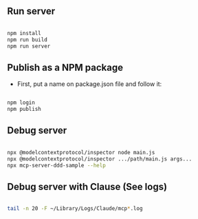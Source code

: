## Run server

```bash

npm install
npm run build
npm run server

```

## Publish as a NPM package

- First, put a name on package.json file and follow it:

```bash

npm login
npm publish

```

## Debug server

```bash

npx @modelcontextprotocol/inspector node main.js
npx @modelcontextprotocol/inspector .../path/main.js args...
npx mcp-server-ddd-sample --help

```

## Debug server with Clause (See logs)

```bash

tail -n 20 -F ~/Library/Logs/Claude/mcp*.log

```
